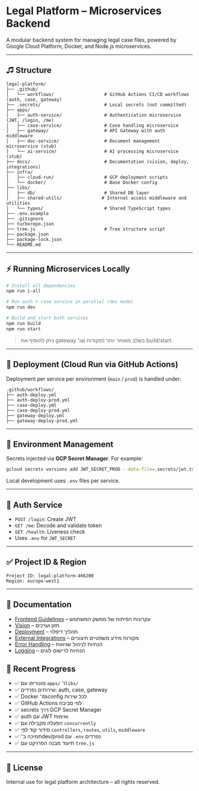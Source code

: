# Legal Platform – Microservices Backend

A modular backend system for managing legal case files, powered by Google Cloud Platform, Docker, and Node.js microservices.

---

## ♫ Structure

```
legal-platform/
├── .github/
│   └── workflows/                   # GitHub Actions CI/CD workflows (auth, case, gateway)
├── .secrets/                        # Local secrets (not committed)
├── apps/
│   ├── auth-service/                # Authentication microservice (JWT, /login, /me)
│   ├── case-service/                # Case handling microservice
│   ├── gateway/                     # API Gateway with auth middleware
│   ├── doc-service/                 # Document management microservice (stub)
│   └── ai-service/                  # AI processing microservice (stub)
├── docs/                            # Documentation (vision, deploy, integrations)
├── infra/
│   ├── cloud-run/                   # GCP deployment scripts
│   └── docker/                      # Base Docker config
├── libs/
│   ├── db/                          # Shared DB layer
│   ├── shared-utils/               # Internal access middleware and utilities
│   └── types/                       # Shared TypeScript types
├── .env.example
├── .gitignore
├── turborepo.json
├── tree.js                          # Tree structure script
├── package.json
├── package-lock.json
└── README.md
```

---

## ⚡️ Running Microservices Locally

```bash
# Install all dependencies
npm run i-all

# Run auth + case service in parallel (dev mode)
npm run dev

# Build and start both services
npm run build
npm run start
```

> ניתן להוסיף את gateway ו־ai בשלב מאוחר יותר לפקודות build/start.

---

## 🚀 Deployment (Cloud Run via GitHub Actions)

Deployment per service per environment (`main` / `prod`) is handled under:

```
.github/workflows/
├── auth-deploy.yml
├── auth-deploy-prod.yml
├── case-deploy.yml
├── case-deploy-prod.yml
├── gateway-deploy.yml
├── gateway-deploy-prod.yml
```

---

## 🔐 Environment Management

Secrets injected via **GCP Secret Manager**.
For example:

```bash
gcloud secrets versions add JWT_SECRET_PROD --data-file=.secrets/jwt.txt
```

Local development uses `.env` files per service.

---

## 🧠 Auth Service

- `POST /login`: Create JWT
- `GET /me`: Decode and validate token
- `GET /health`: Liveness check
- Uses `.env` for `JWT_SECRET`

---

## ✅ Project ID & Region

```
Project ID: legal-platform-466208
Region: europe-west1
```

---

## 📌 Documentation

- [Frontend Guidelines](docs/frontend-guidelines.md) – עקרונות הפיתוח של ממשק המשתמש
- [Vision](docs/vision.md) – חזון וערכים
- [Deployment](docs/deploy.md) – תהליך דיפלוי
- [External Integrations](docs/External-integrations.md) – מקורות מידע משפטיים חיצוניים
- [Error Handling](docs/errors.md) – הנחיות לניהול שגיאות
- [Logging](docs/logs.md) – הנחיות לרישום לוגים

## 📌 Recent Progress

* ✅ מונוריפו עם `apps/` ו־`libs/`
* ✅ שירותים נפרדים: auth, case, gateway
* ✅ Docker ו־tsconfig לכל שירות
* ✅ GitHub Actions לפי סביבה
* ✅ secrets דרך GCP Secret Manager
* ✅ auth עם JWT ואימות
* ✅ הפעלה מקבילה עם `concurrently`
* ✅ סידור קוד לפי `controllers`, `routes`, `utils`, `middleware`
* ✅ תמיכה ב־dev/prod עם `.env` נפרדים
* ✅ תיעוד מבנה הפרויקט עם `tree.js`

---

## 🏦 License

Internal use for legal platform architecture – all rights reserved.